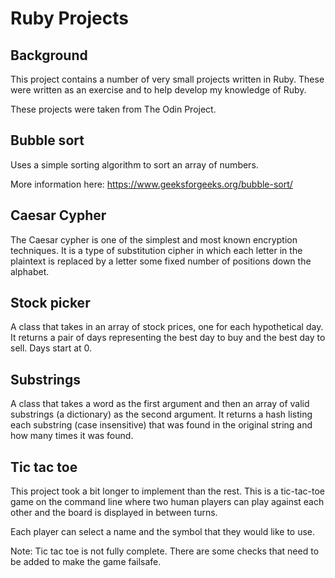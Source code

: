 # Ruby Projects
## Background

This project contains a number of very small projects written in Ruby. These were written as an exercise and to help develop my knowledge of Ruby.

These projects were taken from The Odin Project.

## Bubble sort

Uses a simple sorting algorithm to sort an array of numbers. 

More information here: https://www.geeksforgeeks.org/bubble-sort/

## Caesar Cypher

The Caesar cypher is one of the simplest and most known encryption techniques. It is a type of substitution cipher in which each letter in the plaintext is replaced by a letter some fixed number of positions down the alphabet.

## Stock picker

A class that takes in an array of stock prices, one for each hypothetical day. It returns a pair of days representing the best day to buy and the best day to sell. Days start at 0.

## Substrings

A class that takes a word as the first argument and then an array of valid substrings (a dictionary) as the second argument. It returns a hash listing each substring (case insensitive) that was found in the original string and how many times it was found.

## Tic tac toe

This project took a bit longer to implement than the rest. This is a tic-tac-toe game on the command line where two human players can play against each other and the board is displayed in between turns.

Each player can select a name and the symbol that they would like to use.

Note: Tic tac toe is not fully complete. There are some checks that need to be added to make the game failsafe. 
